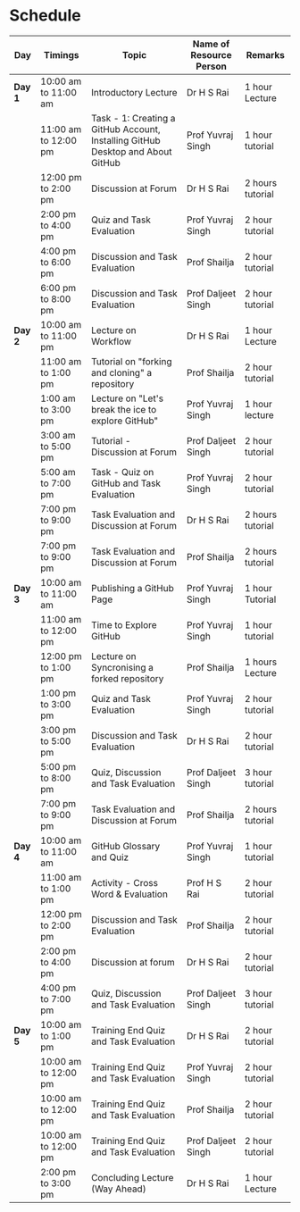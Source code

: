 # Schedule

| Day |Timings | Topic | Name of Resource Person | Remarks |
| -- | -- | -- | -- | -- |
| **Day 1** |10:00 am to 11:00 am |  Introductory Lecture | Dr H S Rai | 1 hour Lecture |
|  |11:00 am to 12:00 pm | Task - 1: Creating a GitHub Account, Installing GitHub Desktop and About GitHub  | Prof Yuvraj Singh |  1 hour tutorial |
|  |12:00 pm to 2:00 pm |   Discussion at Forum   | Dr H S Rai |  2 hours tutorial |
|  |2:00 pm to 4:00 pm | Quiz and Task Evaluation  | Prof Yuvraj Singh | 2 hour tutorial|
|  |4:00 pm to 6:00 pm | Discussion and Task Evaluation  | Prof Shailja | 2 hour tutorial|
|  |6:00 pm to 8:00 pm | Discussion and Task Evaluation  | Prof Daljeet Singh | 2 hour tutorial|
| **Day 2** |10:00 am to 11:00 pm | Lecture on Workflow  | Dr H S Rai |  1 hour Lecture |
|  |11:00 am to 1:00 pm | Tutorial on "forking and cloning" a repository  | Prof Shailja | 2 hour tutorial |
|  |1:00 am to 3:00 pm | Lecture on "Let's break the ice to explore GitHub"  | Prof Yuvraj Singh | 1 hour lecture |
|  |3:00 am to 5:00 pm | Tutorial - Discussion at Forum   | Prof Daljeet Singh | 2 hour tutorial |
|  |5:00 am to 7:00 pm | Task - Quiz on GitHub and Task Evaluation  | Prof Yuvraj Singh | 2 hour tutorial |
|  |7:00 pm to 9:00 pm |   Task Evaluation and Discussion at Forum   | Dr H S Rai |  2 hours tutorial |
| | 7:00 pm to 9:00 pm |   Task Evaluation and Discussion at Forum   | Prof Shailja |  2 hours tutorial |
| **Day 3** |10:00 am to 11:00 am | Publishing a GitHub Page  | Prof Yuvraj Singh | 1 hour Tutorial |
|  |11:00 am to 12:00 pm |Time to Explore GitHub  | Prof Yuvraj Singh |  1 hour tutorial |
|  |12:00 pm to 1:00 pm |   Lecture on Syncronising a forked repository    | Prof Shailja |  1 hours Lecture |
|  |1:00 pm to 3:00 pm | Quiz and Task Evaluation  | Prof Yuvraj Singh | 2 hour tutorial|
|  |3:00 pm to 5:00 pm | Discussion and Task Evaluation  | Dr H S Rai | 2 hour tutorial|
|  |5:00 pm to 8:00 pm | Quiz, Discussion and Task Evaluation  | Prof Daljeet Singh | 3 hour tutorial|
| | 7:00 pm to 9:00 pm |   Task Evaluation and Discussion at Forum   | Prof Shailja |  2 hours tutorial |
| **Day 4** |10:00 am to 11:00 am | GitHub Glossary and Quiz  | Prof Yuvraj Singh | 1 hour tutorial |
|  |11:00 am to 1:00 pm |Activity - Cross Word & Evaluation  | Prof H S Rai |  2 hour tutorial |
|  |12:00 pm to 2:00 pm |   Discussion and Task Evaluation    | Prof Shailja |  2 hour tutorial |
|  |2:00 pm to 4:00 pm | Discussion at forum  | Dr H S Rai | 2 hour tutorial|
|  |4:00 pm to 7:00 pm | Quiz, Discussion and Task Evaluation  | Prof Daljeet Singh | 3 hour tutorial|
| **Day 5** |10:00 am to 1:00 pm | Training End Quiz and Task Evaluation  | Dr H S Rai | 2 hour tutorial |
|  |10:00 am to 12:00 pm |Training End Quiz and Task Evaluation  | Prof Yuvraj Singh |  2 hour tutorial |
|  |10:00 am to 12:00 pm |  Training End Quiz and Task Evaluation    | Prof Shailja |  2 hour tutorial |
|  |10:00 am to 12:00 pm |Training End Quiz and Task Evaluation | Prof Daljeet Singh |  2 hour tutorial |
|  |2:00 pm to 3:00 pm | Concluding Lecture (Way Ahead)  | Dr H S Rai | 1 hour Lecture|







